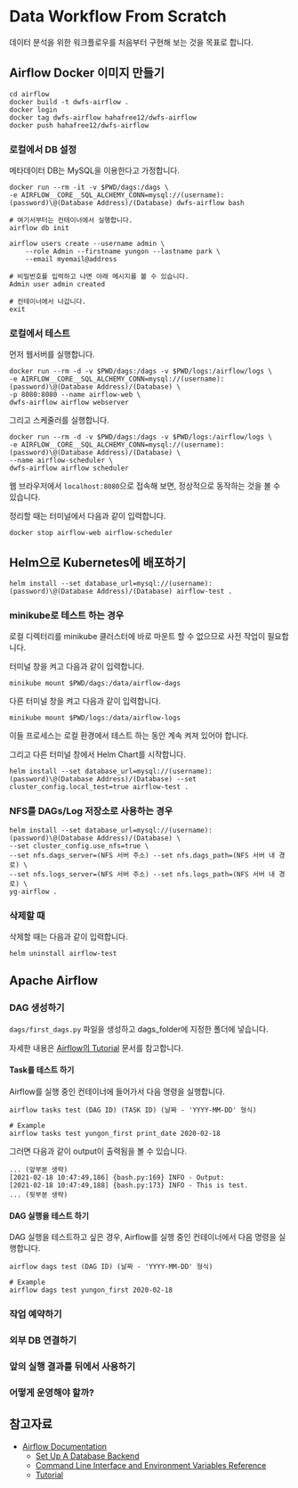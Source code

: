 # Data Workflow From Scratch

데이터 분석을 위한 워크플로우를 처음부터 구현해 보는 것을 목표로 합니다. 

## Airflow Docker 이미지 만들기

```shell
cd airflow
docker build -t dwfs-airflow .
docker login
docker tag dwfs-airflow hahafree12/dwfs-airflow
docker push hahafree12/dwfs-airflow
```

### 로컬에서 DB 설정

메타데이터 DB는 MySQL을 이용한다고 가정합니다.

```shell
docker run --rm -it -v $PWD/dags:/dags \ 
-e AIRFLOW__CORE__SQL_ALCHEMY_CONN=mysql://(username):(password)\@(Database Address)/(Database) dwfs-airflow bash

# 여기서부터는 컨테이너에서 실행합니다. 
airflow db init

airflow users create --username admin \
    --role Admin --firstname yungon --lastname park \
    --email myemail@address

# 비밀번호를 입력하고 나면 아래 메시지를 볼 수 있습니다. 
Admin user admin created

# 컨테이너에서 나갑니다. 
exit
```

### 로컬에서 테스트

먼저 웹서버를 실행합니다. 

```shell
docker run --rm -d -v $PWD/dags:/dags -v $PWD/logs:/airflow/logs \
-e AIRFLOW__CORE__SQL_ALCHEMY_CONN=mysql://(username):(password)\@(Database Address)/(Database) \
-p 8080:8080 --name airflow-web \
dwfs-airflow airflow webserver
```

그리고 스케줄러를 실행합니다. 

```shell
docker run --rm -d -v $PWD/dags:/dags -v $PWD/logs:/airflow/logs \
-e AIRFLOW__CORE__SQL_ALCHEMY_CONN=mysql://(username):(password)\@(Database Address)/(Database) \
--name airflow-scheduler \
dwfs-airflow airflow scheduler
```

웹 브라우저에서 `localhost:8080`으로 접속해 보면, 정상적으로 동작하는 것을 볼 수 있습니다.

정리할 때는 터미널에서 다음과 같이 입력합니다. 

```shell
docker stop airflow-web airflow-scheduler
```

## Helm으로 Kubernetes에 배포하기

```shell
helm install --set database_url=mysql://(username):(password)\@(Database Address)/(Database) airflow-test .
```

### minikube로 테스트 하는 경우

로컬 디렉터리를 minikube 클러스터에 바로 마운트 할 수 없으므로 사전 작업이 필요합니다. 

터미널 창을 켜고 다음과 같이 입력합니다.

```shell
minikube mount $PWD/dags:/data/airflow-dags
```

다른 터미널 창을 켜고 다음과 같이 입력합니다. 

```shell
minikube mount $PWD/logs:/data/airflow-logs
```

이들 프로세스는 로컬 환경에서 테스트 하는 동안 계속 켜져 있어야 합니다. 

그리고 다른 터미널 창에서 Helm Chart를 시작합니다. 

```shell
helm install --set database_url=mysql://(username):(password)\@(Database Address)/(Database) --set cluster_config.local_test=true airflow-test .
```

### NFS를 DAGs/Log 저장소로 사용하는 경우

```shell
helm install --set database_url=mysql://(username):(password)\@(Database Address)/(Database) \
--set cluster_config.use_nfs=true \
--set nfs.dags_server=(NFS 서버 주소) --set nfs.dags_path=(NFS 서버 내 경로) \
--set nfs.logs_server=(NFS 서버 주소) --set nfs.logs_path=(NFS 서버 내 경로) \
yg-airflow .
```

### 삭제할 때

삭제할 때는 다음과 같이 입력합니다. 

```shell
helm uninstall airflow-test
```

## Apache Airflow



### DAG 생성하기

`dags/first_dags.py` 파일을 생성하고 dags_folder에 지정한 폴더에 넣습니다. 

자세한 내용은 [Airflow의 Tutorial](http://airflow.apache.org/docs/apache-airflow/stable/tutorial.html) 문서를 참고합니다.

#### Task를 테스트 하기

Airflow를 실행 중인 컨테이너에 들어가서 다음 명령을 실행합니다. 

```shell
airflow tasks test (DAG ID) (TASK ID) (날짜 - 'YYYY-MM-DD' 형식) 

# Example
airflow tasks test yungon_first print_date 2020-02-18
```

그러면 다음과 같이 output이 출력됨을 볼 수 있습니다.
```
... (앞부분 생략)
[2021-02-18 10:47:49,186] {bash.py:169} INFO - Output:
[2021-02-18 10:47:49,188] {bash.py:173} INFO - This is test.
... (뒷부분 생략)
```

#### DAG 실행을 테스트 하기

DAG 실행을 테스트하고 싶은 경우, Airflow를 실행 중인 컨테이너에서 다음 명령을 실행합니다. 

```shell
airflow dags test (DAG ID) (날짜 - 'YYYY-MM-DD' 형식)

# Example
airflow dags test yungon_first 2020-02-18
```

### 작업 예약하기



### 외부 DB 연결하기



### 앞의 실행 결과를 뒤에서 사용하기



### 어떻게 운영해야 할까?



## 참고자료

* [Airflow Documentation](http://airflow.apache.org/docs/apache-airflow/stable/index.html)
    * [Set Up A Database Backend](http://airflow.apache.org/docs/apache-airflow/stable/howto/set-up-database.html)
    * [Command Line Interface and Environment Variables Reference](http://airflow.apache.org/docs/apache-airflow/stable/cli-and-env-variables-ref.html)
    * [Tutorial](http://airflow.apache.org/docs/apache-airflow/stable/tutorial.html)